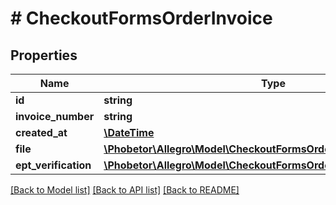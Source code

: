 # # CheckoutFormsOrderInvoice

## Properties

Name | Type | Description | Notes
------------ | ------------- | ------------- | -------------
**id** | **string** |  | [optional]
**invoice_number** | **string** |  | [optional]
**created_at** | [**\DateTime**](\DateTime.md) |  | [optional]
**file** | [**\Phobetor\Allegro\Model\CheckoutFormsOrderInvoiceFile**](CheckoutFormsOrderInvoiceFile.md) |  | [optional]
**ept_verification** | [**\Phobetor\Allegro\Model\CheckoutFormsOrderInvoiceEptVerification**](CheckoutFormsOrderInvoiceEptVerification.md) |  | [optional]

[[Back to Model list]](../../README.md#models) [[Back to API list]](../../README.md#endpoints) [[Back to README]](../../README.md)
